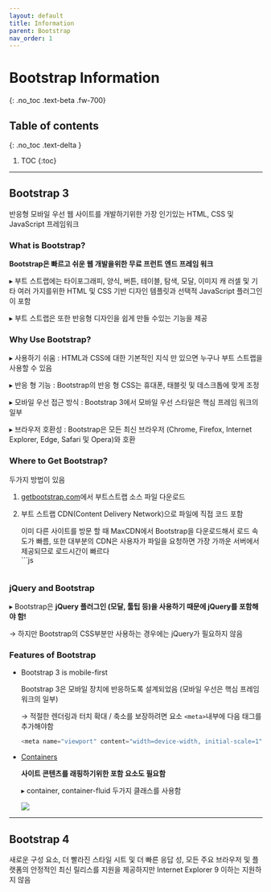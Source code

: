 ```yaml
---
layout: default
title: Information
parent: Bootstrap
nav_order: 1
---
```


# Bootstrap Information
{: .no_toc .text-beta .fw-700}

## Table of contents
{: .no_toc .text-delta }

1. TOC
{:toc}

---

## Bootstrap 3

반응형 모바일 우선 웹 사이트를 개발하기위한 가장 인기있는 HTML, CSS 및 JavaScript 프레임워크

### What is Bootstrap?

**Bootstrap은 빠르고 쉬운 웹 개발을위한 무료 프런트 엔드 프레임 워크**

&#9656; 부트 스트랩에는 타이포그래피, 양식, 버튼, 테이블, 탐색, 모달, 이미지 캐 러셀 및 기타 여러 가지를위한 HTML 및 CSS 기반 디자인 템플릿과 선택적 JavaScript 플러그인이 포함

&#9656; 부트 스트랩은 또한 반응형 디자인을 쉽게 만들 수있는 기능을 제공

### Why Use Bootstrap?

&#9656; 사용하기 쉬움 : HTML과 CSS에 대한 기본적인 지식 만 있으면 누구나 부트 스트랩을 사용할 수 있음

&#9656; 반응 형 기능 : Bootstrap의 반응 형 CSS는 휴대폰, 태블릿 및 데스크톱에 맞게 조정

&#9656; 모바일 우선 접근 방식 : Bootstrap 3에서 모바일 우선 스타일은 핵심 프레임 워크의 일부

&#9656; 브라우저 호환성 : Bootstrap은 모든 최신 브라우저 (Chrome, Firefox, Internet Explorer, Edge, Safari 및 Opera)와 
호환

### Where to Get Bootstrap?

두가지 방법이 있음

1. [getbootstrap.com](https://getbootstrap.com/)에서 부트스트랩 소스 파일 다운로드

2. 부트 스트랩 CDN(Content Delivery Network)으로 파일에 직접 코드 포함

    <div class="code-example" markdown="1">
    이미 다른 사이트를 방문 할 때 MaxCDN에서 Bootstrap을 다운로드해서 로드 속도가 빠름, 또한 대부분의 CDN은 사용자가 파일을 요청하면 가장 가까운 서버에서 제공되므로 로드시간이 빠르다
    </div>
    ```js
    <!-- Latest compiled and minified CSS -->
    <link rel="stylesheet" href="https://maxcdn.bootstrapcdn.com/bootstrap/3.4.1/css/bootstrap.min.css">

    <!-- jQuery library -->
    <script src="https://ajax.googleapis.com/ajax/libs/jquery/3.5.1/jquery.min.js"></script>

    <!-- Latest compiled JavaScript -->
    <script src="https://maxcdn.bootstrapcdn.com/bootstrap/3.4.1/js/bootstrap.min.js"></script>
    ```
    
### jQuery and Bootstrap

&#9656; Bootstrap은 **jQuery 플러그인 (모달, 툴팁 등)을 사용하기 때문에 jQuery를 포함해야 함!**

&#8594; 하지만 Bootstrap의 CSS부분만 사용하는 경우에는 jQuery가 필요하지 않음

### Features of Bootstrap

* Bootstrap 3 is mobile-first

    Bootstrap 3은 모바일 장치에 반응하도록 설계되었음 (모바일 우선은 핵심 프레임 워크의 일부)

    &#8594; 적절한 렌더링과 터치 확대 / 축소를 보장하려면 요소 `<meta>`내부에 다음 태그를 추가해야함

    ```js
    <meta name="viewport" content="width=device-width, initial-scale=1">
    ```

* [Containers]()

    **사이트 콘텐츠를 래핑하기위한 포함 요소도 필요함**

    &#9656; container, container-fluid 두가지 클래스를 사용함

    ![](https://gekdev.github.io/assets/images/bootstrap_intro.png)

---

## Bootstrap 4

새로운 구성 요소, 더 빨라진 스타일 시트 및 더 빠른 응답 성, 모든 주요 브라우저 및 플랫폼의 안정적인 최신 릴리스를 지원을 제공하지만 Internet Explorer 9 이하는 지원하지 않음

